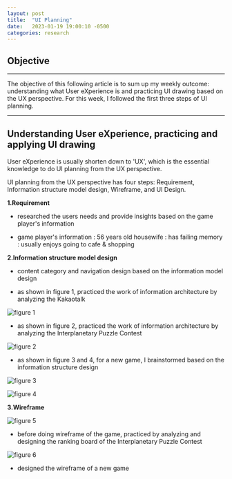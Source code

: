 ```yaml
---
layout: post
title:  "UI Planning"
date:   2023-01-19 19:00:10 -0500
categories: research
---
```


## Objective

---
The objective of this following article is to sum up my weekly outcome: understanding what User eXperience is and practicing UI drawing based on the UX perspective. For this week, I followed the first three steps of UI planning.

---

## Understanding User eXperience, practicing and applying UI drawing

User eXperience is usually shorten down to 'UX', which is the essential knowledge to do UI planning from the UX perspective.

UI planning from the UX perspective has four steps: Requirement, Information structure model design, Wireframe, and UI Design.

**1.Requirement**

- researched the users needs and provide insights based on the game player's information

- game player's information
: 56 years old housewife
: has failing memory
: usually enjoys going to cafe & shopping

**2.Information structure model design**

- content category and navigation design based on the information model design

- as shown in figure 1, practiced the work of information architecture by analyzing the Kakaotalk

![figure 1](https://res.cloudinary.com/da7rg3ojv/image/upload/v1674266340/%EC%8A%A4%ED%81%AC%EB%A6%B0%EC%83%B7_2023-01-20_%EC%98%A4%ED%9B%84_8.58.40_a0oe24.png)

- as shown in figure 2, practiced the work of information architecture by analyzing the Interplanetary Puzzle Contest

![figure 2](https://res.cloudinary.com/da7rg3ojv/image/upload/v1674267541/%EC%8A%A4%ED%81%AC%EB%A6%B0%EC%83%B7_2023-01-20_%EC%98%A4%ED%9B%84_9.18.57_mltxf2.png)

- as shown in figure 3 and 4, for a new game, I brainstormed based on the information structure design

![figure 3](https://res.cloudinary.com/da7rg3ojv/image/upload/v1674268282/%EC%8A%A4%ED%81%AC%EB%A6%B0%EC%83%B7_2023-01-20_%EC%98%A4%ED%9B%84_9.31.16_mevzrt.png)

![figure 4](https://res.cloudinary.com/da7rg3ojv/image/upload/v1674267162/%EC%8A%A4%ED%81%AC%EB%A6%B0%EC%83%B7_2023-01-20_%EC%98%A4%ED%9B%84_9.12.37_svvmhg.png)

**3.Wireframe**

![figure 5](https://res.cloudinary.com/da7rg3ojv/image/upload/v1674267966/%EC%8A%A4%ED%81%AC%EB%A6%B0%EC%83%B7_2023-01-20_%EC%98%A4%ED%9B%84_9.26.00_xpy03z.png)

- before doing wireframe of the game, practiced by analyzing and designing the ranking board of the Interplanetary Puzzle Contest

![figure 6](https://res.cloudinary.com/da7rg3ojv/image/upload/v1674268726/%EC%8A%A4%ED%81%AC%EB%A6%B0%EC%83%B7_2023-01-20_%EC%98%A4%ED%9B%84_9.38.41_pq7giq.png)

- designed the wireframe of a new game
